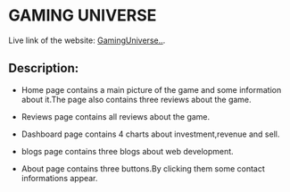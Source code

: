 # GAMING UNIVERSE #
Live link of the website: [GamingUniverse..](https://gaminguniverse.netlify.app/).

## Description: ##
* Home page contains a main picture of the game and some information about it.The page also contains three reviews about the game.

* Reviews page contains all reviews about the game.

* Dashboard page contains 4 charts about investment,revenue and sell.

* blogs page contains three blogs about web development.

* About page contains three buttons.By clicking them some contact informations appear.


